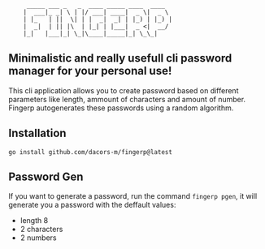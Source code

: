 ```
     _____ ___ _   _  ____ _____ ____  ____
    |  ___|_ _| \ | |/ ___| ____|  _ \|  _ \
    | |_   | ||  \| | |  _|  _| | |_) | |_) |
    |  _|  | || |\  | |_| | |___|  _ <|  __/
    |_|   |___|_| \_|\____|_____|_| \_\_|

```
## Minimalistic and really usefull cli password manager for your personal use!
This cli application allows you to create password based on different parameters
like length, ammount of characters and amount of number. Fingerp autogenerates these
passwords using a random algorithm.

## Installation
```
go install github.com/dacors-m/fingerp@latest
```

## Password Gen

If you want to generate a password, run the command ```fingerp pgen```, it will
generate you a password with the deffault values:
- length 8
- 2 characters 
- 2 numbers
